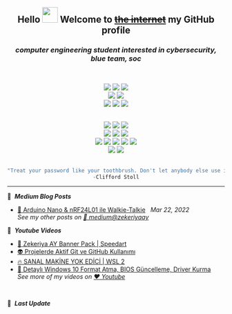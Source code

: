<div align="center">
  <h2> Hello <img src="https://raw.githubusercontent.com/MartinHeinz/MartinHeinz/master/wave.gif" width="36px"> Welcome to <s><a href="https://www.youtube.com/watch?v=k1BneeJTDcU" target="_blank">the internet</a></s> my GitHub profile </h2>
  <h3> <i>computer engineering student interested in cybersecurity, blue team, soc</i> </h3>
  
  <br>
  
  <a href="https://zekeriyaay.com/" target="_blank"> <img src="https://img.shields.io/badge/zekeriyaay.com-%230084FF.svg?style=for-the-badge&logo=Zulip&logoColor=white"/></a>
  <a href="mailto:zekeriya@zekeriyaay.com" target="_blank"> <img src="https://img.shields.io/badge/Mail%20to%20Reach%20Me-%23C8202B.svg?style=for-the-badge&logo=Mail.Ru&logoColor=white"/></a>
  <a href="https://linkedin.com/in/ZekeriyaAY" target="_blank"> <img src="https://img.shields.io/badge/LinkedIn-%230077B5.svg?style=for-the-badge&logo=linkedin&logoColor=white"/></a>
  <br>
  <a href="https://youtube.com/channel/UCcg8zjG1kt-6sRfb4ajHWXQ?sub_confirmation=1" target="_blank"> <img src="https://img.shields.io/badge/Youtube-%23FF0000.svg?style=for-the-badge&logo=YouTube&logoColor=white"/></a>
  <a href="https://twitter.com/zekeriyaaycom" target="_blank"> <img src="https://img.shields.io/badge/Twitter-%231DA1F2.svg?style=for-the-badge&logo=Twitter&logoColor=white"/></a>
  <br>
  <a href="https://www.hackerrank.com/ZekeriyaAY" target="_blank"> <img src="https://img.shields.io/badge/HackerRank-2EC866?style=for-the-badge&logo=HackerRank&logoColor=white"/></a>
  <a href="https://tryhackme.com/p/23k" target="_blank"> <img src="https://img.shields.io/badge/TryHackMe-212C42?style=for-the-badge&logo=TryHackMe&logoColor=white"/></a>
  <a href="https://app.hackthebox.com/users/491461" target="_blank"> <img src="https://img.shields.io/badge/HackTheBox-9FEF00?style=for-the-badge&logo=HackTheBox&logoColor=gray"/></a>  
  
  <br>  
  
  <img src="https://img.shields.io/badge/C-%2300599C.svg?style=for-the-badge&logo=c&logoColor=white"/>
  <img src="https://img.shields.io/badge/c++-%2300599C.svg?style=for-the-badge&logo=c%2B%2B&logoColor=white"/>
  <img src="https://img.shields.io/badge/python-3670A0?style=for-the-badge&logo=python&logoColor=ffdd54"/>
  <br>
  <img src="https://img.shields.io/badge/adobe%20illustrator-%23FF9A00.svg?style=for-the-badge&logo=adobeillustrator&logoColor=white"/>
  <img src="https://img.shields.io/badge/adobe%20photoshop-%2331A8FF.svg?style=for-the-badge&logo=adobephotoshop&logoColor=white"/>
  <img src="https://img.shields.io/badge/Adobe%20Premiere%20Pro-9999FF.svg?style=for-the-badge&logo=Adobe%20Premiere%20Pro&logoColor=white"/>
  <br>
  <img src="https://img.shields.io/badge/git-%23F05033.svg?style=for-the-badge&logo=git&logoColor=white"/>
  <img src="https://img.shields.io/badge/Kali-268BEE?style=for-the-badge&logo=kalilinux&logoColor=white"/>
  <img src="https://img.shields.io/badge/Ubuntu-E95420?style=for-the-badge&logo=Ubuntu&logoColor=white"/>
  <img src="https://img.shields.io/badge/CentOs-262577?style=for-the-badge&logo=CentOS&logoColor=white"/>
  <img src="https://img.shields.io/badge/Windows-0078D6?style=for-the-badge&logo=windows&logoColor=white"/>
  <br>
  <img src="https://img.shields.io/badge/-Arduino-00979D?style=for-the-badge&logo=Arduino&logoColor=white"/>
  <img src="https://img.shields.io/badge/-Raspberry%20Pi-C51A4A?style=for-the-badge&logo=Raspberry-Pi"/>

  <br>
  <br>
  
  ```js
  "Treat your password like your toothbrush. Don't let anybody else use it, and get a new one every six months."
  -Clifford Stoll
  ``` 
</div>

---

📝 &nbsp;***Medium Blog Posts***
<!-- BLOG-POST-LIST:START -->
 - [💫 Arduino Nano &amp; nRF24L01 ile Walkie-Talkie](https://zekeriyaay.medium.com/arduino-walkie-talkie-10ae6113e58e?source=rss-10c9c8f81000------2) &nbsp; *Mar 22, 2022*<!-- BLOG-POST-LIST:END -->
<br>*See my other posts on [👊 medium@zekeriyaay](https://zekeriyaay.medium.com/)*

🚨 &nbsp;***Youtube Videos*** 
<!-- YOUTUBE-VIDEO-LIST:START -->
 - [💫 Zekeriya AY Banner Pack | Speedart](https://www.youtube.com/watch?v=ohkR-0WmgDY)
 - [👽️ Projelerde Aktif Git ve GitHub Kullanımı](https://www.youtube.com/watch?v=yPl6P1tXTH8)
 - [🔥 SANAL MAKİNE YOK EDİCİ | WSL 2](https://www.youtube.com/watch?v=rMk3uahvdh0)
 - [🚀 Detaylı Windows 10 Format Atma, BIOS Güncelleme, Driver Kurma](https://www.youtube.com/watch?v=MAPzFoFgv5U)<!-- YOUTUBE-VIDEO-LIST:END -->
<br>*See more of my videos on [❤️ Youtube](https://youtube.com/channel/UCcg8zjG1kt-6sRfb4ajHWXQ?sub_confirmation=1)*

<br>

🚩 &nbsp;***Last Update***
<!-- LAST-UPDATE:START -->
<!-- LAST-UPDATE:END -->
